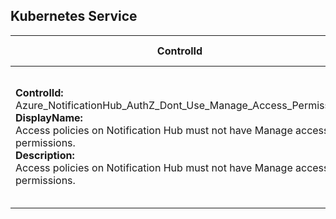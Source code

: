 ## Kubernetes Service

| ControlId | Dependent Azure API(s) and Properties | Control spec-let |
|-----------|-------------------------------------|------------------|
| <b>ControlId:</b><br>Azure_NotificationHub_AuthZ_Dont_Use_Manage_Access_Permission	<br><b>DisplayName:</b><br>Access policies on Notification Hub must not have Manage access permissions.<br><b>Description: </b><br> Access policies on Notification Hub must not have Manage access permissions. | <b> ARM API to get Authorization rules: </b> <br> /subscriptions/{subsriptionId}/resourceGroups/{REsourcegroupName}/providers/Microsoft.NotificationHubs/namespaces/{NamespaceName}/notificationHubs/{NotificationHubName}/AuthorizationRules?api-version=2016-03-01 <br><b>Properties:</b><br> properties.rights<br>name<br> | <b>Passed: </b><br> No authorization rule Found with manage permission. <br><b>Verify: </b><br>Authorization rules found with manage permission.|
